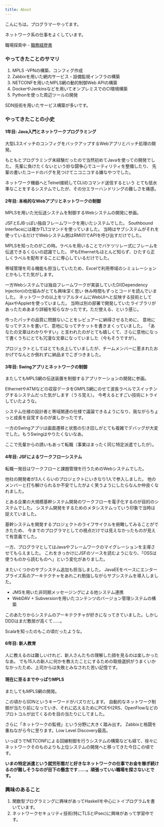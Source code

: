 ```yaml
---
title: About
---
```


こんにちは。プログラマーやってます。

ネットワーク系の仕事をよくしています。

職場探索中 - [職務経歴書](/resources/profile.pdf)

### やってきたことのサマリ

1. MPLS -VPNの構築、コンフィグ作成
2. Zabbixを用いた網内サービス・設備監視インフラの構築
3. NETCONFを用いたMPLS網の動的制御Web APIの構築
4. DockerやJenkinsなどを用いてオンプレミスでのCI環境構築
5. Pythonを使った周辺ツールの開発

SDN技術を用いたサービス構築が多いです。

### やってきたことの小史

#### 1年目: Java入門とネットワークプログラミング

大型L3スイッチのコンフィグをバックアップするWebアプリとバッチ処理の開発。

もともとプログラミング未経験だったので当然初めてJavaを使っての開発でした。
先輩に負けたくないという妙な闘争心でユーティリティを整備したり、
先輩の書いたコードのバグを見つけてニコニコする嫌なやつでした。

ネットワーク機器へとTelnet接続してCLIのコマンド送信するという
とても低水準なことをするシステムでしたが、その分エラーハンドリングの難しさを痛感。

#### 2年目: 本格的なWebアプリとネットワークの制御

MPLSを用いた光伝送システムを制御するWebシステムの開発に参画。

JSFとEJBっぽい独自フレームワークを用いたシステムでした。
Southbound Interfaceには確かTL1コマンドを使っていました。
当時はサブシステムがそれを使っているだけでWebシステム側はRMI(!)でAPIを呼び出すだけでした。

MPLSを知ったのがこの時。ラベルを用いることでバケツリレー式にフレームを伝送できるくらいの認識でした。
IPもEthernetもほとんど知らず、ひたすら正しくラベルを配布することに専心しているだけでした。

帯域管理を司る機能も担当していたため、Excelで利用帯域のシミュレーションとかもしてた気がします。

一方Webシステムでは独自フレームワークが実装していたDI(Dependency Injection)の仕組みがとても興味深く思い
休み時間もずっとコードを読んでいました。
ネットワークの以上をリアルタイムにWebUIへと反映する技術としてAjaxやAppletを使っていました。
当時は別の部署で開発していたライブラリがあったためあまり詳細を知らなかったです。ただ使える、という感じ。

作ったパッチの品質に問題ないことをレビュアーに納得させるために、
意地になってテストを書いて、意地になってチケットを書きまくっていました。
「あなたの文章はわかりやすい」と言われたのがとても嬉しくて、さらに意地になって書くうちにとても冗漫な文章になっていました（今もそうですが）。

プロジェクトとしてはとても炎上していましたが、チームメンバーに恵まれたおかげでなんとか倒れずに納品までこぎつきました。

#### 3年目: Swingアプリとネットワークの制御

またしてもMPLS網の伝送装置を制御するアプリケーションの開発に参画。

EthernetやATMなどの収容データをGMPLS網にのせて波長ラベルでスイッチングするシステムだった気がします（うろ覚え）。
今考えるとすごい技術にトライしていたような。

システム仕様の設計者と帯域関連の仕様で議論できるようになり、我ながらちょっと成長を自覚するのが楽しかったです。

一方のSwingアプリは画面遷移と状態の引き回しがとても複雑でデバッグが大変でした。もうSwingはやりたくないなあ。

ここで先輩からの誘いもあって転職（事業はまったく同じ特定派遣でしたが）。

#### 4年目: JSFによるワークフローシステム

転職一発目はワークフローと課題管理を行うためのWebシステムでした。

他社の開発者が3人くらいのプロジェクトにいきなり1人で参入しました。
他のメンバーと打ち解けられるか不安でしたがよく笑うようにしたらなんか仲良くなれました。

とある企業の大規模基幹システム開発のワークフローを電子化するのが目的のシステムでした。
システム開発をするためのメタシステムっていう印象で当時は捉えていました。

基幹システムを開発するプロジェクトのライフサイクルを俯瞰してみることができたため、
今までのプログラマとしての視点だけでは見えなかったものが見えて有意義でした。

一方、プログラマとしてはJavaやフレームワークのマイグレーションを主導させてもらえました。
これをきっかけにJSFのソースを読むようになり、「OSSは使うものから読むものへ」という変化がありました。

またいくつかのサブシステム追加も担当しました。
JavaEEをベースにエンタープライズ系のアーキテクチャをあれこれ勉強しながらサブシステムを導入しました。

- JMSを用いた非同期メッセージングによる他システム連携
- WebDAV + Subversionを用いたコンテンツのバージョン管理システムの構築

このあたりからシステムのアーキテクチャが好きになってきていました。しかしDDDはまだ敷居が高くて……。

Scalaを知ったのもこの頃だったような。

#### 6年目: 新人教育

人に教えるのは難しいけれど、新人さんたちの理解した顔を見るのは楽しかったなあ。
でも15人の新人に何かを教えたことにするための取捨選択がうまくいかなかったため、上司からは失敗とみなされた苦い記憶です。

#### 現在に至るまでやっぱりMPLS

またしてもMPLS網の開発。

この頃からSDNというキーワードがバズりだします。
自動的なネットワーク制御が当たり前になっていき、それに応えるためにPCEやI2RS、OpenFlowなどのプロトコルが出てくるのを目の当たりにしてました。

さらに「ネットワークの監視」という分野に大きく踏み出す。
Zabbixと格闘を重ねながら今に至ります。Low Level Discovery最高。

いっぽうでNETCONFによる回線制御を行うシステムの構築なども経て、徐々にネットワークそのものよりも上位システムの開発へと移ってきた今日この頃です。

**いまの特定派遣という就労形態だと好きなネットワークの仕事でお金を稼ぎ続けるのが難しそうなのが目下の懸念です……。頑張っていい職場を探さないとです。**

### 興味のあること

1. 関数型プログラミングに興味があってHaskellを中心にトイプログラムを書いています。
2. ネットワークセキュリティ技術(特にTLSとIPsec)に興味があって学習中です。

